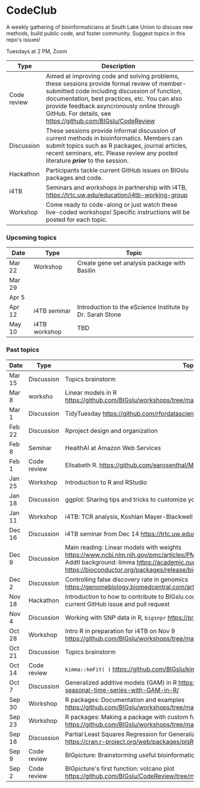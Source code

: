 # CodeClub

A weekly gathering of bioinformaticians at South Lake Union to discuss new methods, build public code, and foster community. Suggest topics in this repo's issues!

Tuesdays at 2 PM, Zoom

Type        | Description
----------- | -----------
Code review | Aimed at improving code and solving problems, these sessions provide formal review of member-submitted code including discussion of function, documentation, best practices, etc. You can also provide feedback asyncronously online through GitHub. For details, see https://github.com/BIGslu/CodeReview
Discussion  | These sessions provide informal discussion of current methods in bioinformatics. Members can submit topics such as R packages, journal articles, recent seminars, etc. Please review any posted literature _**prior**_ to the session.
Hackathon   | Participants tackle current GitHub issues on BIGslu packages and code.
i4TB        | Seminars and workshops in partnership with i4TB, https://trtc.uw.edu/education/i4tb-working-group
Workshop    | Come ready to code-along or just watch these live-coded workshops! Specific instructions will be posted for each topic.

### Upcoming topics

Date    | Type        | Topic
------- | ----------- | -------
Mar 22  | Workshop    | Create gene set analysis package with Basilin
Mar 29  | |
Apr 5   | |
Apr 12  | i4TB seminar | Introduction to the eScience Institute by Dr. Sarah Stone
May 10  | i4TB workshop| TBD


### Past topics

Date    | Type        | Topic
------- | ----------- | -------
Mar 15  | Discussion  | Topics brainstorm
Mar 8   | worksho    | Linear models in R https://github.com/BIGslu/workshops/tree/main/2022.03.08_linear.model.workshop
Mar 1   | Discussion  | TidyTuesday https://github.com/rfordatascience/tidytuesday
Feb 22  | Discussion  | Rproject design and organization
Feb 8   | Seminar     | HealthAI at Amazon Web Services
Feb 1   | Code review | Elisabeth R. https://github.com/earosenthal/MMPhewas
Jan 25  | Workshop    | Introduction to R and RStudio
Jan 18  | Discussion  | ggplot: Sharing tips and tricks to customize your plots
Jan 11  | Workshop    | i4TB: TCR analysis, Koshlan Mayer-Blackwell (Fred Hutch)
Dec 16  | Discussion  | i4TB seminar from Dec 14 https://trtc.uw.edu/education/i4tb-working-group
Dec 9   | Discussion  | Main reading: Linear models with weights https://www.ncbi.nlm.nih.gov/pmc/articles/PMC4551905/ <br> Addtl background: limma https://academic.oup.com/nar/article/43/7/e47/2414268 <br> https://bioconductor.org/packages/release/bioc/vignettes/limma/inst/doc/usersguide.pdf
Dec 2   | Discussion  | Controlling false discovery rate in genomics https://genomebiology.biomedcentral.com/articles/10.1186/s13059-019-1716-1
Nov 18  | Hackathon   | Introduction to how to contribute to BIGslu code and walk-through of completing a current GitHub issue and pull request
Nov 4   | Discussion  | Working with SNP data in R, `bigsnpr` https://privefl.github.io/bigsnpr/articles/demo.html
Oct 28  | Workshop    | Intro R in preparation for i4TB on Nov 9 https://github.com/BIGslu/workshops/tree/main/2021.10.28_introR.workshop
Oct 21  | Discussion  | Topics brainstorm
Oct 14  | Code review | `kimma::kmFit( )` https://github.com/BIGslu/kimma
Oct 7   | Discussion  | Generalized additive models (GAM) in R https://petolau.github.io/Analyzing-double-seasonal-time-series-with-GAM-in-R/
Sep 30  | Workshop    | R packages: Documentation and examples https://github.com/BIGslu/workshops/tree/main/2021.09_R.package.workshop
Sep 23  | Workshop    | R packages: Making a package with custom functions https://github.com/BIGslu/workshops/tree/main/2021.09_R.package.workshop
Sep 16  | Discussion  | Partial Least Squares Regression for Generalized Linear Models in R, plsRglm https://cran.r-project.org/web/packages/plsRglm/index.html
Sep 9   | Code review | BIGpicture: Brainstorming useful bioinformatic plots and planning package development
Sep 2   | Code review | BIGpicture's first function: volcano plot https://github.com/BIGslu/CodeReview/tree/main/2021.08.24_volcano.plot
